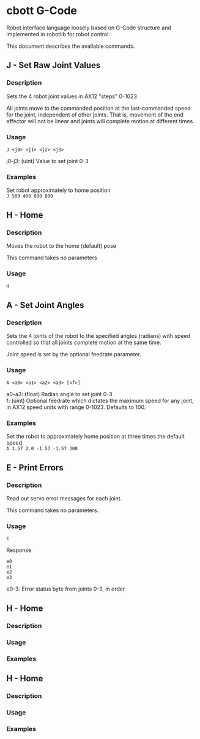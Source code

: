 # cbott G-Code
Robot interface language loosely based on G-Code structure and implemented in robotlib for robot control.

This document describes the available commands.

## J - Set Raw Joint Values
### Description
Sets the 4 robot joint values in AX12 "steps" 0-1023

All joints move to the commanded position at the last-commanded speed for the joint, independent of other joints. That is, movement of the end effector will not be linear and joints will complete motion at different times.
### Usage
`J <j0> <j1> <j2> <j3>`

j0-j3: (uint) Value to set joint 0-3
### Examples
Set robot approximately to home position\
`J 500 400 800 800`

## H - Home
### Description
Moves the robot to the home (default) pose

This command takes no parameters
### Usage
`H`

## A - Set Joint Angles
### Description
Sets the 4 joints of the robot to the specified angles (radians) with speed controlled so that all joints complete motion at the same time.

Joint speed is set by the optional feedrate parameter.
### Usage
`A <a0> <a1> <a2> <a3> [<f>]`

a0-a3: (float) Radian angle to set joint 0-3\
f: (uint) Optional feedrate which dictates the maximum speed for any joint, in AX12 speed units with range 0-1023. Defaults to 100.
### Examples
Set the robot to approximately home position at three times the default speed\
`A 1.57 2.0 -1.57 -1.57 300`

## E - Print Errors
### Description
Read out servo error messages for each joint.

This command takes no parameters.
### Usage
`E`

Response
```
e0
e1
e2
e3
```
e0-3: Error status byte from joints 0-3, in order


## H - Home
### Description
### Usage
### Examples

## H - Home
### Description
### Usage
### Examples